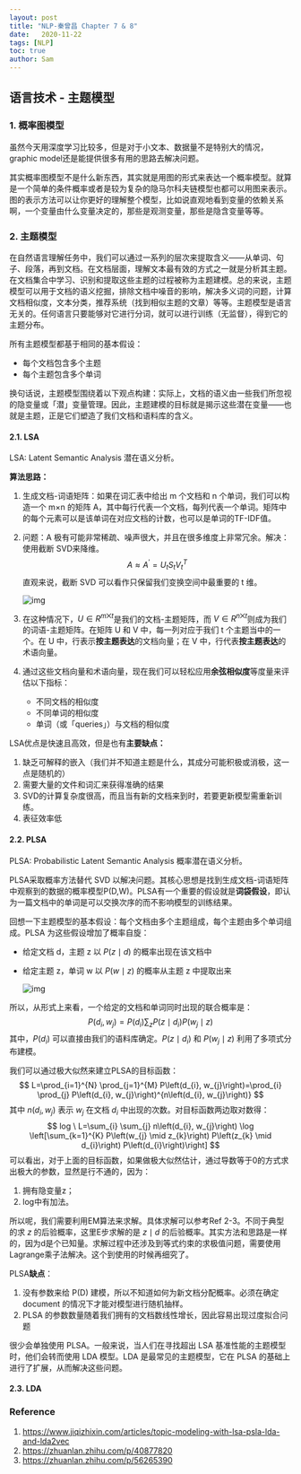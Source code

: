 ```yaml
---
layout: post
title: "NLP-秦曾昌 Chapter 7 & 8"
date:   2020-11-22
tags: [NLP]
toc: true
author: Sam
---
```


## 语言技术 - 主题模型

### 1. 概率图模型

虽然今天用深度学习比较多，但是对于小文本、数据量不是特别大的情况，graphic model还是能提供很多有用的思路去解决问题。



其实概率图模型不是什么新东西，其实就是用图的形式来表达一个概率模型。就算是一个简单的条件概率或者是较为复杂的隐马尔科夫链模型也都可以用图来表示。图的表示方法可以让你更好的理解整个模型，比如说直观地看到变量的依赖关系啊，一个变量由什么变量决定的，那些是观测变量，那些是隐含变量等等。



### 2. 主题模型 

在自然语言理解任务中，我们可以通过一系列的层次来提取含义——从单词、句子、段落，再到文档。在文档层面，理解文本最有效的方式之一就是分析其主题。在文档集合中学习、识别和提取这些主题的过程被称为主题建模。总的来说，主题模型可以用于文档的语义挖掘，排除文档中噪音的影响，解决多义词的问题，计算文档相似度，文本分类，推荐系统（找到相似主题的文章）等等。主题模型是语言无关的。任何语言只要能够对它进行分词，就可以进行训练（无监督），得到它的主题分布。



所有主题模型都基于相同的基本假设：

- 每个文档包含多个主题
- 每个主题包含多个单词



换句话说，主题模型围绕着以下观点构建：实际上，文档的语义由一些我们所忽视的隐变量或「潜」变量管理。因此，主题建模的目标就是揭示这些潜在变量——也就是主题，正是它们塑造了我们文档和语料库的含义。

#### 2.1. LSA

LSA: Latent Semantic Analysis 潜在语义分析。



**算法思路：**

1. 生成文档-词语矩阵：如果在词汇表中给出 m 个文档和 n 个单词，我们可以构造一个 m×n 的矩阵 A，其中每行代表一个文档，每列代表一个单词。矩阵中的每个元素可以是该单词在对应文档的计数，也可以是单词的TF-IDF值。

2. 问题：A 极有可能非常稀疏、噪声很大，并且在很多维度上非常冗余。解决：使用截断 SVD来降维。
   $$
   A \approx A^{\prime} = U_{t} S_{t} V_{t}^{T}
   $$
   直观来说，截断 SVD 可以看作只保留我们变换空间中最重要的 t 维。

   ![img](https://i.loli.net/2020/11/23/Iqr2DNgX5c6j98K.png)

   

3. 在这种情况下，$U \in R^{m⨉t}$是我们的文档-主题矩阵，而 $V \in R^{n⨉t}$则成为我们的词语-主题矩阵。在矩阵 U 和 V 中，每一列对应于我们 t 个主题当中的一个。在 U 中，行表示**按主题表达**的文档向量；在 V 中，行代表**按主题表达**的术语向量。

4. 通过这些文档向量和术语向量，现在我们可以轻松应用**余弦相似度**等度量来评估以下指标：

   - 不同文档的相似度
   - 不同单词的相似度
   - 单词（或「queries」）与文档的相似度



LSA优点是快速且高效，但是也有**主要缺点：**

1. 缺乏可解释的嵌入（我们并不知道主题是什么，其成分可能积极或消极，这一点是随机的）
2. 需要大量的文件和词汇来获得准确的结果
3. SVD的计算复杂度很高，而且当有新的文档来到时，若要更新模型需重新训练。
4. 表征效率低



#### 2.2. PLSA 

PLSA: Probabilistic Latent Semantic Analysis 概率潜在语义分析。

PLSA采取概率方法替代 SVD 以解决问题。其核心思想是找到生成文档-词语矩阵中观察到的数据的概率模型P(D,W)。PLSA有一个重要的假设就是**词袋假设**，即认为一篇文档中的单词是可以交换次序的而不影响模型的训练结果。



回想一下主题模型的基本假设：每个文档由多个主题组成，每个主题由多个单词组成。PLSA 为这些假设增加了概率自旋：

- 给定文档 d，主题 z 以 $P(z \mid d)$ 的概率出现在该文档中

- 给定主题 z，单词 w 以 $P(w \mid z)$ 的概率从主题 z 中提取出来

  ![img](https://i.loli.net/2020/11/23/pdSaUVTm1l954AG.png)

所以，从形式上来看，一个给定的文档和单词同时出现的联合概率是：
$$
P(d_i, w_j)=P(d_i) \sum_{z} P(z \mid d_i) P(w_j \mid z)
$$
其中，$P(d_i)$ 可以直接由我们的语料库确定。$P(z \mid d_i)$ 和 $P(w_j \mid z)$ 利用了多项式分布建模。



我们可以通过极大似然来建立PLSA的目标函数：
$$
L=\prod_{i=1}^{N} \prod_{j=1}^{M} P\left(d_{i}, w_{j}\right)=\prod_{i} \prod_{j} P\left(d_{i}, w_{j}\right)^{n\left(d_{i}, w_{j}\right)}
$$
其中 $n\left(d_{i}, w_{j}\right)$ 表示 $w_j$ 在文档 $d_i$ 中出现的次数。对目标函数两边取对数得：
$$
log \ L=\sum_{i} \sum_{j} n\left(d_{i}, w_{j}\right) \log \left[\sum_{k=1}^{K} P\left(w_{j} \mid z_{k}\right) P\left(z_{k} \mid d_{i}\right) P\left(d_{i}\right)\right]
$$
可以看出，对于上面的目标函数，如果做极大似然估计，通过导数等于0的方式求出极大的参数，显然是行不通的，因为：

1. 拥有隐变量z；  
2. log中有加法。

所以呢，我们需要利用EM算法来求解。具体求解可以参考Ref 2-3。不同于典型的求 $z$ 的后验概率，这里E步求解的是 $z \mid d$ 的后验概率。其实方法和思路是一样的，因为d是个已知量。求解过程中还涉及到等式约束的求极值问题，需要使用Lagrange乘子法解决。这个到使用的时候再细究了。



PLSA**缺点**：

1. 没有参数来给 P(D) 建模，所以不知道如何为新文档分配概率。必须在确定document 的情况下才能对模型进行随机抽样。
2. PLSA 的参数数量随着我们拥有的文档数线性增长，因此容易出现过度拟合问题



很少会单独使用 PLSA。一般来说，当人们在寻找超出 LSA 基准性能的主题模型时，他们会转而使用 LDA 模型。LDA 是最常见的主题模型，它在 PLSA 的基础上进行了扩展，从而解决这些问题。



#### 2.3. LDA



### Reference

1. https://www.jiqizhixin.com/articles/topic-modeling-with-lsa-psla-lda-and-lda2vec
2. https://zhuanlan.zhihu.com/p/40877820
3. https://zhuanlan.zhihu.com/p/56265390